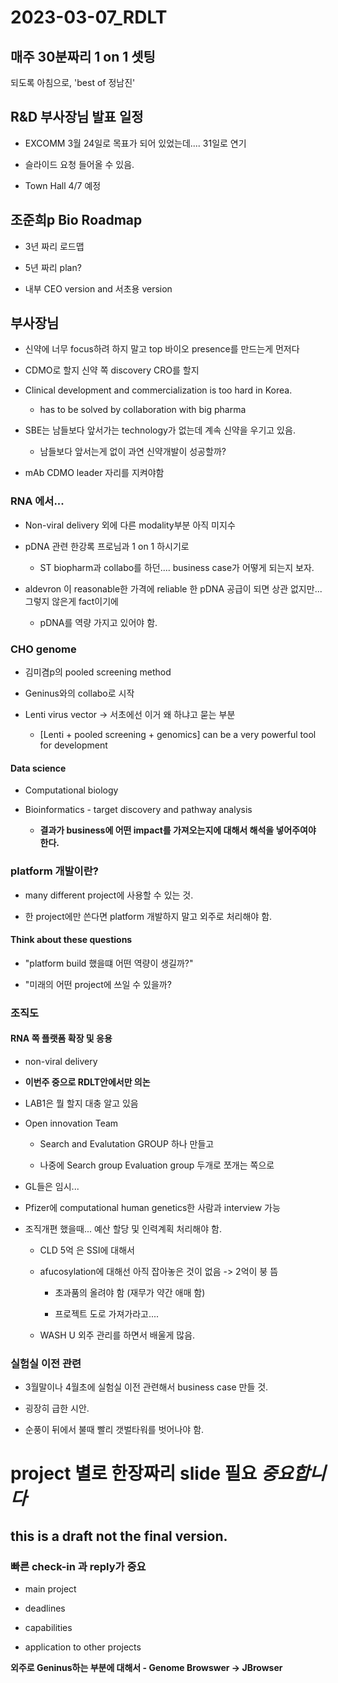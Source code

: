 # 2023-03-07_RDLT
## 매주 30분짜리 1 on 1 셋팅
되도록 아침으로, 'best of 정남진' 

## R&D 부사장님 발표 일정
- EXCOMM 3월 24일로 목표가 되어 있었는데.... 31일로 연기

- 슬라이드 요청 들어올 수 있음.

- Town Hall 4/7 예정

## 조준희p Bio Roadmap
- 3년 짜리 로드맵

- 5년 짜리 plan?

- 내부 CEO version and 서초용 version

## 부사장님
- 신약에 너무 focus하려 하지 말고 top 바이오 presence를 만드는게 먼저다

- CDMO로 할지 신약 쪽 discovery CRO를 할지 

- Clinical development and commercialization is too hard in Korea.

    - has to be solved by collaboration with big pharma

- SBE는 남들보다 앞서가는 technology가 없는데 계속 신약을 우기고 있음.

    - 남들보다 앞서는게 없이 과연 신약개발이 성공할까?

- mAb CDMO leader 자리를 지켜야함

### RNA 에서...
- Non-viral delivery 외에 다른 modality부분 아직 미지수

- pDNA 관련 한강록 프로님과 1 on 1 하시기로

    - ST biopharm과 collabo를 하던.... business case가 어떻게 되는지 보자.

- aldevron 이 reasonable한 가격에 reliable 한 pDNA 공급이 되면 상관 없지만... 그렇지 않은게 fact이기에

    - pDNA를 역량 가지고 있어야 함.

### CHO genome
- 김미겸p의 pooled screening method

- Geninus와의 collabo로 시작

- Lenti virus vector -> 서초에선 이거 왜 하냐고 묻는 부분

    - [Lenti + pooled screening + genomics] can be a very powerful tool for development

#### Data science
- Computational biology

- Bioinformatics - target discovery and pathway analysis

    - **결과가 business에 어떤 impact를 가져오는지에 대해서 해석을 넣어주여야 한다.**

### platform 개발이란?
- many different project에 사용할 수 있는 것.

- 한 project에만 쓴다면 platform 개발하지 말고 외주로 처리해야 함.

#### Think about these questions

- "platform build 했을떄 어떤 역량이 생길까?"

- "미래의 어떤 project에 쓰일 수 있을까?

### 조직도
#### RNA 쪽 플랫폼 확장 및 응용
- non-viral delivery 

- **이번주 중으로 RDLT안에서만 의논**

- LAB1은 뭘 할지 대충 알고 있음

- Open innovation Team

    - Search and Evalutation GROUP 하나 만들고

    - 나중에 Search group Evaluation group 두개로 쪼개는 쪽으로

- GL들은 임시...

- Pfizer에 computational human genetics한 사람과 interview 가능

- 조직개편 했을때... 예산 할당 및 인력계획 처리해야 함.

    - CLD 5억 은 SSI에 대해서

    - afucosylation에 대해선 아직 잡아놓은 것이 없음 -> 2억이 붕 뜸

        - 초과품의 올려야 함 (재무가 약간 애매 함)

        - 프로젝트 도로 가져가라고....

    - WASH U 외주 관리를 하면서 배울게 많음.


### 실험실 이전 관련
- 3월말이나 4월초에 실험실 이전 관련해서 business case 만들 것.

- 굉장히 급한 시안.

- 순풍이 뒤에서 불때 빨리 갯벌타워를 벗어나야 함.

# project 별로 한장짜리 slide 필요 *중요합니다* 
## this is a draft not the final version.
### 빠른 check-in 과 reply가 중요
- main project

- deadlines

- capabilities

- application to other projects

**외주로 Geninus하는 부분에 대해서 - Genome Browswer -> JBrowser**